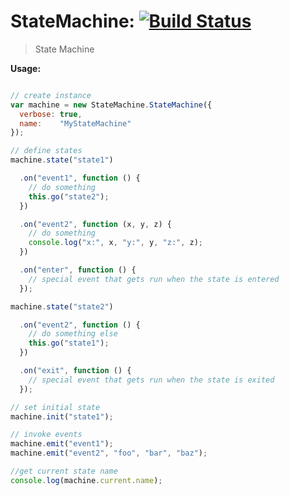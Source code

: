 # StateMachine: [![Build Status](https://travis-ci.org/icholy/StateMachine.svg?branch=1.0.0)](https://travis-ci.org/icholy/StateMachine)

> State Machine

**Usage:**

``` js

// create instance
var machine = new StateMachine.StateMachine({
  verbose: true,
  name:    "MyStateMachine"
});

// define states
machine.state("state1")

  .on("event1", function () {
    // do something
    this.go("state2");
  })

  .on("event2", function (x, y, z) {
    // do something
    console.log("x:", x, "y:", y, "z:", z);
  })

  .on("enter", function () {
    // special event that gets run when the state is entered
  });

machine.state("state2")

  .on("event2", function () {
    // do something else
    this.go("state1");
  })

  .on("exit", function () {
    // special event that gets run when the state is exited
  });

// set initial state
machine.init("state1");

// invoke events
machine.emit("event1");
machine.emit("event2", "foo", "bar", "baz");

//get current state name
console.log(machine.current.name);
```

